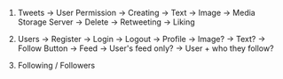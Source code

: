 
1. Tweets 
    -> User Permission
        -> Creating 
            -> Text 
            -> Image -> Media Storage Server 
        -> Delete 
        -> Retweeting
        -> Liking

2. Users 
    -> Register 
    -> Login 
    -> Logout 
    -> Profile 
        -> Image? 
        -> Text? 
    -> Follow Button 
    -> Feed 
    -> User's feed only? 
    -> User + who they follow?

3. Following / Followers

